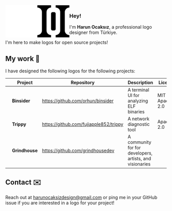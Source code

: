 <img align="left" src="assets/ho_light.png#gh-dark-mode-only" width="100">
<img align="left" src="assets/ho_dark.png#gh-light-mode-only" width="100">

### Hey!

<!-- <img align="left" src="assets/ho_dark.png"> -->

I'm **Harun Ocaksız**, a professional logo designer from Türkiye.

I'm here to make logos for open source projects!

## My work 🎨

I have designed the following logos for the following projects:

|                                                                                                                                                                       | Project        | Repository                             | Description                                              | License           |
| --------------------------------------------------------------------------------------------------------------------------------------------------------------------- | -------------- | -------------------------------------- | -------------------------------------------------------- | ----------------- |
| <img align="left" src="assets/binsider_light.png#gh-light-mode-only" width="300"> <img align="left" src="assets/binsider_dark.png#gh-dark-mode-only" width="300">     | **Binsider**   | https://github.com/orhun/binsider      | A terminal UI for analyzing ELF binaries                 | MIT or Apache-2.0 |
| <img align="left" src="assets/trippy_light.png#gh-light-mode-only" width="300"> <img align="left" src="assets/trippy_dark.png#gh-dark-mode-only" width="300">         | **Trippy**     | https://github.com/fujiapple852/trippy | A network diagnostic tool                                | Apache-2.0        |
| <img align="left" src="assets/grindhouse_light.png#gh-light-mode-only" width="300"> <img align="left" src="assets/grindhouse_dark.png#gh-dark-mode-only" width="300"> | **Grindhouse** | https://github.com/grindhousedev       | A community for for developers, artists, and visionaries |                   |

## Contact ✉️

Reach out at <harunocaksizdesign@gmail.com> or ping me in your GitHub issue if you are interested in a logo for your project!

